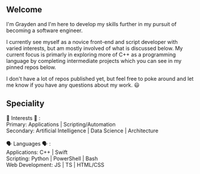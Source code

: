 ## Welcome
I'm Grayden and I'm here to develop my skills further in my pursuit of becoming a software engineer. 

I currently see myself as a novice front-end and script developer with varied interests, but am mostly involved of what is discussed below.
My current focus is primarly in exploring more of C++ as a programming language by completing intermediate projects which you can 
see in my pinned repos below. 

I don't have a lot of repos published yet, but feel free to poke around and let me know if you have any questions about my work. 😃

## Speciality
🧠 Interests 🧠 :  <br>
Primary: Applications | Scripting/Automation <br>
Secondary: Artificial Intelligence | Data Science | Architecture
<br>
<br>
🗣️ Languages 🗣️ : <br>
Applications: C++ | Swift <br>
Scripting: Python | PowerShell | Bash <br>
Web Development: JS | TS | HTML/CSS <br>

